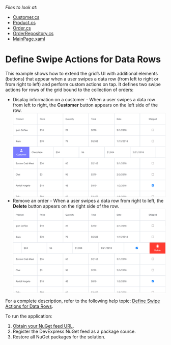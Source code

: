 <!-- default file list -->
*Files to look at*:

* [Customer.cs](./DataGridView_Swipe/DataModel/Customer.cs)
* [Product.cs](./DataGridView_Swipe/DataModel/Product.cs)
* [Order.cs](./DataGridView_Swipe/DataModel/Order.cs)
* [OrderRepository.cs](./DataGridView_Swipe/DataModel/OrderRepository.cs)
* [MainPage.xaml](./DataGridView_Swipe/MainPage.xaml)
<!-- default file list end -->
# Define Swipe Actions for Data Rows

This example shows how to extend the grid’s UI with additional elements (buttons) that appear when a user swipes a data row (from left to right or from right to left) and perform custom actions on tap. It defines two swipe actions for rows of the grid bound to the collection of orders:  
- Display information on a customer - When a user swipes a data row from left to right, the **Customer** button appears on the left side of the row.  
  <img src="./img/grid-swipe-start.png"/>
- Remove an order - When a user swipes a data row from right to left, the **Delete** button appears on the right side of the row.  
  <img src="./img/grid-swipe-end.png"/>

For a complete description, refer to the following help topic: [Define Swipe Actions for Data Rows](https://docs.devexpress.com/MobileControls/401053/xamarin-forms/data-grid/examples/swipe-actions).

To run the application:
1. [Obtain your NuGet feed URL](http://docs.devexpress.com/GeneralInformation/116042/installation/install-devexpress-controls-using-nuget-packages/obtain-your-nuget-feed-url).
2. Register the DevExpress NuGet feed as a package source.
3. Restore all NuGet packages for the solution.
